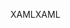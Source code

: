 <span data-ttu-id="8c286-101">XAML</span><span class="sxs-lookup"><span data-stu-id="8c286-101">XAML</span></span>